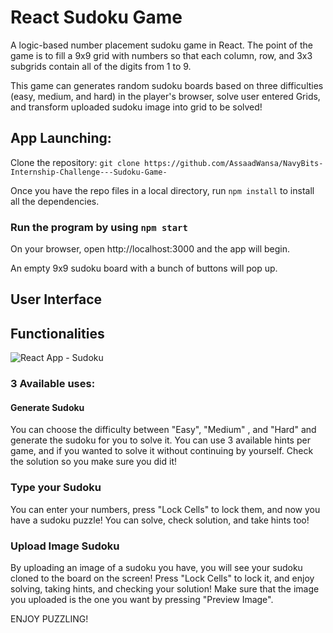 # React Sudoku Game

A logic-based number placement sudoku game in React. The point of the game is to fill a 9x9 grid with numbers so that each column, row, and 3x3 subgrids contain all of the digits from 1 to 9.

This game can generates random sudoku boards based on three difficulties (easy, medium, and hard) in the player's browser, solve user entered Grids, and transform uploaded sudoku image into grid to be solved!

## App Launching:
Clone the repository:
`git clone https://github.com/AssaadWansa/NavyBits-Internship-Challenge---Sudoku-Game-`

Once you have the repo files in a local directory, run `npm install` to install all the dependencies.

### Run the program by using `npm start`
On your browser, open http://localhost:3000 and the app will begin.

An empty 9x9 sudoku board with a bunch of buttons will pop up.

## User Interface

## Functionalities
![React App - Sudoku](https://github.com/user-attachments/assets/5912c98a-c1db-493e-b590-d08110c1e32a)

### 3 Available uses:

#### Generate Sudoku
You can choose the difficulty between "Easy", "Medium" , and "Hard" and generate the sudoku for you to solve it. You can use 3 available hints per game, and if you wanted to solve it without continuing by yourself. Check the solution so you make sure you did it!
### Type your Sudoku
You can enter your numbers, press "Lock Cells" to lock them, and now you have a sudoku puzzle! You can solve, check solution, and take hints too!
### Upload Image Sudoku
By uploading an image of a sudoku you have, you will see your sudoku cloned to the board on the screen! Press "Lock Cells" to lock it, and enjoy solving, taking hints, and checking your solution!
Make sure that the image you uploaded is the one you want by pressing "Preview Image".

ENJOY PUZZLING!
